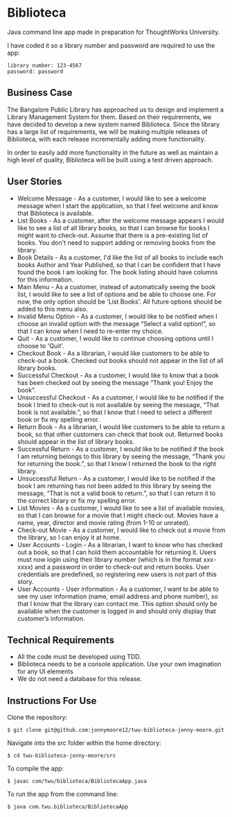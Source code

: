 # Biblioteca
Java command line app made in preparation for ThoughtWorks University.

I have coded it so a library number and password are required to use the app:
```
library number: 123-4567
password: password
```

## Business Case
The Bangalore Public Library has approached us to design and implement a Library Management System for them. Based on their requirements, we have decided to develop a new system named Biblioteca. Since the library has a large list of requirements, we will be making multiple releases of Biblioteca, with each release incrementally adding more functionality.

In order to easily add more functionality in the future as well as maintain a high level of quality, Biblioteca will be built using a test driven approach.

## User Stories
 - Welcome Message  - As a customer, I would like to see a welcome message when I start the application, so that I feel welcome and know that Biblioteca is available.
 - List Books - As a customer, after the welcome message appears I would like to see a list of all library books, so that I can browse for books I might want to check-out. Assume that there is a pre-existing list of books. You don't need to support adding or removing books from the library.
 - Book Details - As a customer, I'd like the list of all books to include each books Author and Year Published, so that I can be confident that I have found the book I am looking for. The book listing should have columns for this information.
 - Main Menu  - As a customer, instead of automatically seeing the book list, I would like to see a list of options and be able to choose one. For now, the only option should be 'List Books'. All future options should be added to this menu also.
 - Invalid Menu Option - As a customer, I would like to be notified when I choose an invalid option with the message “Select a valid option!”, so that I can know when I need to re-enter my choice.
 - Quit - As a customer, I would like to continue choosing options until I choose to 'Quit'.
 - Checkout Book - As a librarian, I would like customers to be able to check-out a book. Checked out books should not appear in the list of all library books.
 - Successful Checkout - As a customer, I would like to know that a book has been checked out by seeing the message “Thank you! Enjoy the book”.
 - Unsuccessful Checkout - As a customer, I would like to be notified if the book I tried to check-out is not available by seeing the message, “That book is not available.”, so that I know that I need to select a different book or fix my spelling error.
 - Return Book - As a librarian, I would like customers to be able to return a book, so that other customers can check that book out. Returned books should appear in the list of library books.
 - Successful Return - As a customer, I would like to be notified if the book I am returning belongs to this library by seeing the message, “Thank you for returning the book.”, so that I know I returned the book to the right library.
 - Unsuccessful Return - As a customer, I would like to be notified if the book I am returning has not been added to this library by seeing the message, “That is not a valid book to return.”, so that I can return it to the correct library or fix my spelling error.
 - List Movies - As a customer, I would like to see a list of available movies, so that I can browse for a movie that I might check-out. Movies have a name, year, director and movie rating (from 1-10 or unrated).
 - Check-out Movie - As a customer, I would like to check out a movie from the library, so I can enjoy it at home.
 - User Accounts - Login - As a librarian, I want to know who has checked out a book, so that I can hold them accountable for returning it. Users must now login using their library number (which is in the format xxx-xxxx) and a password in order to check-out and return books. User credentials are predefined, so registering new users is not part of this story.
 - User Accounts - User information - As a customer, I want to be able to see my user information (name, email address and phone number), so that I know that the library can contact me. This option should only be available when the customer is logged in and should only display that customer’s information.


## Technical Requirements
 - All the code must be developed using TDD.
 - Biblioteca needs to be a console application. Use your own imagination for any UI elements
 - We do not need a database for this release.

## Instructions For Use
Clone the repository:
```
$ git clone git@github.com:jonnymoore12/twu-biblioteca-jonny-moore.git
```
Navigate into the src folder within the home directory:
```
$ cd twu-biblioteca-jonny-moore/src
```
To compile the app:
```
$ javac com/twu/biblioteca/BibliotecaApp.java
```
To run the app from the command line:
```
$ java com.twu.biblioteca/BibliotecaApp
```
